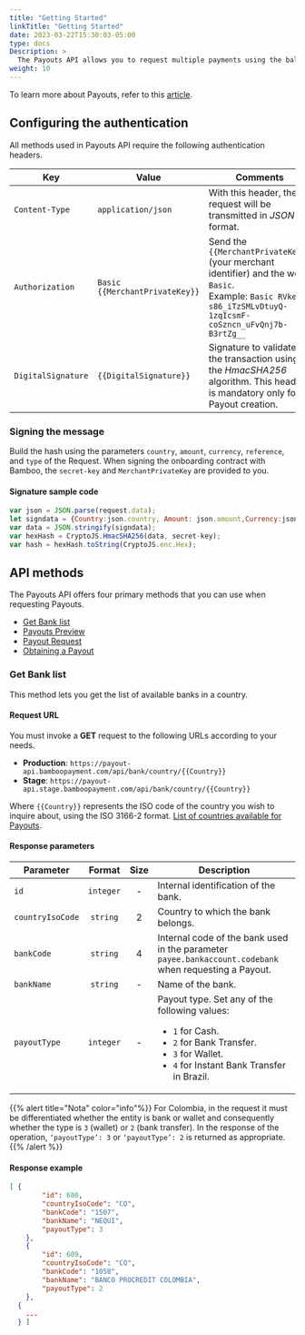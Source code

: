 ```yaml
---
title: "Getting Started"
linkTitle: "Getting Started"
date: 2023-03-22T15:30:03-05:00
type: docs
Description: >
  The Payouts API allows you to request multiple payments using the balance available in your account.
weight: 10
---
```


To learn more about Payouts, refer to this [article](../overview.html).

## Configuring the authentication
All methods used in Payouts API require the following authentication headers.

| Key | Value | Comments |
|---|---|---|
| `Content-Type` | `application/json` | With this header, the request will be transmitted in _JSON_ format. |
| `Authorization` | `Basic {{MerchantPrivateKey}}` | Send the `{{MerchantPrivateKey}}` (your merchant identifier) and the word `Basic`.<br>Example: `Basic RVkeL-s86_iTzSMLvDtuyQ-1zqIcsmF-coSzncn_uFvQnj7b-B3rtZg__` |
| `DigitalSignature` | `{{DigitalSignature}}` | Signature to validate the transaction using the _HmacSHA256_ algorithm. This header is mandatory only for Payout creation. |

### Signing the message
Build the hash using the parameters `country`, `amount`, `currency`, `reference`, and `type` of the Request. When signing the onboarding contract with Bamboo, the `secret-key` and `MerchantPrivateKey` are provided to you.

#### Signature sample code
```javascript
var json = JSON.parse(request.data);
let signdata = {Country:json.country, Amount: json.amount,Currency:json.currency, Reference:json.reference, Type: json.type};
var data = JSON.stringify(signdata);
var hexHash = CryptoJS.HmacSHA256(data, secret-key);
var hash = hexHash.toString(CryptoJS.enc.Hex);
```

## API methods
The Payouts API offers four primary methods that you can use when requesting Payouts.

* [Get Bank list](#get-bank-list)
* [Payouts Preview](payouts-preview.html)
* [Payout Request](using-payouts-api.html)
* [Obtaining a Payout](using-payouts-api.html#obtaining-a-payout)

### Get Bank list
This method lets you get the list of available banks in a country.

#### Request URL
You must invoke a **GET** request to the following URLs according to your needs.

* **Production**: `https://payout-api.bamboopayment.com/api/bank/country/{{Country}}`
* **Stage**: `https://payout-api.stage.bamboopayment.com/api/bank/country/{{Country}}`

Where `{{Country}}` represents the ISO code of the country you wish to inquire about, using the ISO 3166-2 format. [List of countries available for Payouts](../overview.html#coverage).

#### Response parameters

| Parameter | Format | Size | Description |
|---|:-:|:-:|---|
| `id` | `integer` | - | Internal identification of the bank. |
| `countryIsoCode` | `string` | 2 | Country to which the bank belongs.  |
| `bankCode` | `string` | 4 | Internal code of the bank used in the parameter `payee.bankaccount.codebank` when requesting a Payout. |
| `bankName` | `string` | - | Name of the bank. |
| `payoutType` | `integer` | - | Payout type. Set any of the following values: <br> <ul style="list-style-type:disc;"><li>`1` for Cash.</li><li>`2` for Bank Transfer.</li><li>`3` for Wallet.</li><li>`4` for Instant Bank Transfer in Brazil.</li></ul> |

{{% alert title="Nota" color="info"%}}
For Colombia, in the request it must be differentiated whether the entity is bank or wallet and consequently whether the type is `3` (wallet) or `2` (bank transfer).
In the response of the operation, `‘payoutType’: 3` or `‘payoutType’: 2` is returned as appropriate.
{{% /alert %}}

#### Response example
```json
[ {
        "id": 680,
        "countryIsoCode": "CO",
        "bankCode": "1507",
        "bankName": "NEQUI",
        "payoutType": 3
    },
    {
        "id": 609,
        "countryIsoCode": "CO",
        "bankCode": "1058",
        "bankName": "BANCO PROCREDIT COLOMBIA",
        "payoutType": 2
    },
  {
    ...
  } ]
```